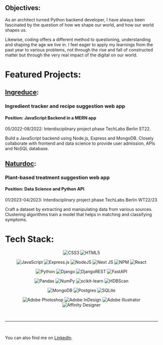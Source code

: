 ## Objectives:

As an architect turned Python backend developer, I have always been fascinated by the question of how we shape our world, and how our world shapes us.

Likewise, coding offers a different method to questioning, understanding and shaping the age we live in. I feel eager to apply my learnings from the past year to various problems, not through the rise and fall of constructed matter but through the very real impact of the digital on our world.

# Featured Projects:

## [Ingreduce](https://github.com/TechLabs-Berlin/st22-ingredient-tracker):

### Ingredient tracker and recipe suggestion web app
  
#### __Position__: JavaScript Backend in a MERN app

05/2022-08/2022: Interdisciplinary project phase TechLabs Berlin ST22.

Build a JavaScript backend using Node.js, Express and MongoDB. Closely collaborate with frontend and data science to provide user admission, APIs and NoSQL database.

## [Naturdoc](https://github.com/TechLabs-Berlin/wt23-naturdoc):

### Plant-based treatment suggestion web app

#### __Position__: Data Science and Python API

01/2023-04/2023: Interdisciplinary project phase TechLabs Berlin WT22/23

Craft a dataset by extracting and manipulating data from various sources. Clustering algorithms train a model that helps in matching and classifying symptoms.


# Tech Stack:

<div style="text-align: center">

![CSS3](https://img.shields.io/badge/css3-%231572B6.svg?style=for-the-badge&logo=css3&logoColor=white) 
![HTML5](https://img.shields.io/badge/html5-%23E34F26.svg?style=for-the-badge&logo=html5&logoColor=white) 

![JavaScript](https://img.shields.io/badge/javascript-%23323330.svg?style=for-the-badge&logo=javascript&logoColor=%23F7DF1E) 
![Express.js](https://img.shields.io/badge/express.js-%23404d59.svg?style=for-the-badge&logo=express&logoColor=%2361DAFB) 
![NodeJS](https://img.shields.io/badge/node.js-6DA55F?style=for-the-badge&logo=node.js&logoColor=white) 
![Next JS](https://img.shields.io/badge/Next-black?style=for-the-badge&logo=next.js&logoColor=white) 
![NPM](https://img.shields.io/badge/NPM-%3244120.svg?style=for-the-badge&logo=npm&logoColor=white) 
![React](https://img.shields.io/badge/react-%2320232a.svg?style=for-the-badge&logo=react&logoColor=%2361DAFB) 

![Python](https://img.shields.io/badge/python-3670A0?style=for-the-badge&logo=python&logoColor=ffdd54) 
![Django](https://img.shields.io/badge/django-%23092E20.svg?style=for-the-badge&logo=django&logoColor=white) 
![DjangoREST](https://img.shields.io/badge/DJANGO-REST-ff1709?style=for-the-badge&logo=django&logoColor=white&color=ff1709&labelColor=gray) 
![FastAPI](https://img.shields.io/badge/FastAPI-005571?style=for-the-badge&logo=fastapi) 

![Pandas](https://img.shields.io/badge/pandas-%23150458.svg?style=for-the-badge&logo=pandas&logoColor=white) 
![NumPy](https://img.shields.io/badge/numpy-%23013243.svg?style=for-the-badge&logo=numpy&logoColor=white) 
![scikit-learn](https://img.shields.io/badge/scikit--learn-%23F7931E.svg?style=for-the-badge&logo=scikit-learn&logoColor=white)
![HDBScan](https://img.shields.io/badge/HDBScan-black.svg?style=for-the-badge&logo=scikit-learn&logoColor=white)

![MongoDB](https://img.shields.io/badge/MongoDB-%234ea94b.svg?style=for-the-badge&logo=mongodb&logoColor=white) 
![Postgres](https://img.shields.io/badge/postgres-%23316192.svg?style=for-the-badge&logo=postgresql&logoColor=white) 
![SQLite](https://img.shields.io/badge/sqlite-%2307405e.svg?style=for-the-badge&logo=sqlite&logoColor=white)

![Adobe Photoshop](https://img.shields.io/badge/adobephotoshop-%2331A8FF.svg?style=for-the-badge&logo=adobephotoshop&logoColor=white) 
![Adobe InDesign](https://img.shields.io/badge/Adobe%20InDesign-49021F?style=for-the-badge&logo=adobeindesign&logoColor=white) 
![Adobe Illustrator](https://img.shields.io/badge/adobeillustrator-%23FF9A00.svg?style=for-the-badge&logo=adobeillustrator&logoColor=white) 
![Affinity Designer](https://img.shields.io/badge/affinitydesigner-%231B72BE.svg?style=for-the-badge&logo=affinity-designer&logoColor=white) 

</div>
<br>

----
<br>

You can also find me on [LinkedIn](https://linkedin.com/in/aljoscha-beiers/).

<!-- # 📊 GitHub Stats:
![](https://github-readme-stats.vercel.app/api?username=alj-b&theme=dark&hide_border=false&include_all_commits=false&count_private=false)<br/>
![](https://github-readme-streak-stats.herokuapp.com/?user=alj-b&theme=dark&hide_border=false)<br/>
![](https://github-readme-stats.vercel.app/api/top-langs/?username=alj-b&theme=dark&hide_border=false&include_all_commits=false&count_private=false&layout=compact)

---
[![](https://visitcount.itsvg.in/api?id=alj-b&icon=0&color=0)](https://visitcount.itsvg.in) -->

<!-- Proudly created with GPRM ( https://gprm.itsvg.in ) -->

<!--
**alj-b/alj-b** is a ✨ _special_ ✨ repository because its `README.md` (this file) appears on your GitHub profile.

Here are some ideas to get you started:

- 🔭 I’m currently working on ...
- 🌱 I’m currently learning ...
- 👯 I’m looking to collaborate on ...
- 🤔 I’m looking for help with ...
- 💬 Ask me about ...
- 📫 How to reach me: ...
- 😄 Pronouns: ...
- ⚡ Fun fact: ...
-->
